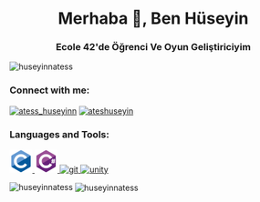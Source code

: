 <h1 align="center">Merhaba 👋, Ben Hüseyin</h1>
<h3 align="center">Ecole 42'de Öğrenci Ve Oyun Geliştiriciyim</h3>

<p align="left"> <img src="https://komarev.com/ghpvc/?username=huseyinnatess&label=Profile%20views&color=0e75b6&style=flat" alt="huseyinnatess" /> </p>

<h3 align="left">Connect with me:</h3>
<p align="left">
<a href="https://instagram.com/atess_huseyinn" target="blank"><img align="center" src="https://raw.githubusercontent.com/rahuldkjain/github-profile-readme-generator/master/src/images/icons/Social/instagram.svg" alt="atess_huseyinn" height="30" width="40" /></a>
<a href="https://www.youtube.com/channel/UCYKwCoigaEOPvM1_pPCTu5A" target="blank"><img align="center" src="https://raw.githubusercontent.com/rahuldkjain/github-profile-readme-generator/master/src/images/icons/Social/youtube.svg" alt="ateshuseyin" height="30" width="40" /></a>
</p>

<h3 align="left">Languages and Tools:</h3>
<p align="left"> <a href="https://www.cprogramming.com/" target="_blank" rel="noreferrer"> <img src="https://raw.githubusercontent.com/devicons/devicon/master/icons/c/c-original.svg" alt="c" width="40" height="40"/> </a> <a href="https://www.w3schools.com/cs/" target="_blank" rel="noreferrer"> <img src="https://raw.githubusercontent.com/devicons/devicon/master/icons/csharp/csharp-original.svg" alt="csharp" width="40" height="40"/> </a> <a href="https://git-scm.com/" target="_blank" rel="noreferrer"> <img src="https://www.vectorlogo.zone/logos/git-scm/git-scm-icon.svg" alt="git" width="40" height="40"/> </a> <a href="https://unity.com/" target="_blank" rel="noreferrer"> <img src="https://www.vectorlogo.zone/logos/unity3d/unity3d-icon.svg" alt="unity" width="40" height="40"/> </a> </p>

<p><img align="left" src="https://github-readme-stats.vercel.app/api/top-langs?username=huseyinnatess&show_icons=true&locale=en&layout=compact" alt="huseyinnatess" /></p>

<p>&nbsp;<img align="center" src="https://github-readme-stats.vercel.app/api?username=huseyinnatess&show_icons=true&locale=en" alt="huseyinnatess" /></p>
